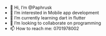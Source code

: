 - 👋 Hi, I’m @Paphrusk
- 👀 I’m interested in Mobile app development
- 🌱 I’m currently learning dart in flutter
- 💞️ I’m looking to collaborate on programming 
- 📫 How to reach me: 0701978002

<!---
Paphrusk/Paphrusk is a ✨ special ✨ repository because its `README.md` (this file) appears on your GitHub profile.
You can click the Preview link to take a look at your changes.
--->
